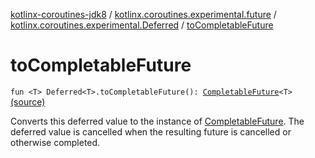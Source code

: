 [kotlinx-coroutines-jdk8](../../index.md) / [kotlinx.coroutines.experimental.future](../index.md) / [kotlinx.coroutines.experimental.Deferred](index.md) / [toCompletableFuture](.)

# toCompletableFuture

`fun <T> Deferred<T>.toCompletableFuture(): `[`CompletableFuture`](http://docs.oracle.com/javase/6/docs/api/java/util/concurrent/CompletableFuture.html)`<T>` [(source)](http://github.com/kotlin/kotlinx.coroutines/tree/master/kotlinx-coroutines-jdk8/src/main/kotlin/kotlinx/coroutines/experimental/future/Future.kt#L51)

Converts this deferred value to the instance of [CompletableFuture](http://docs.oracle.com/javase/6/docs/api/java/util/concurrent/CompletableFuture.html).
The deferred value is cancelled when the resulting future is cancelled or otherwise completed.


